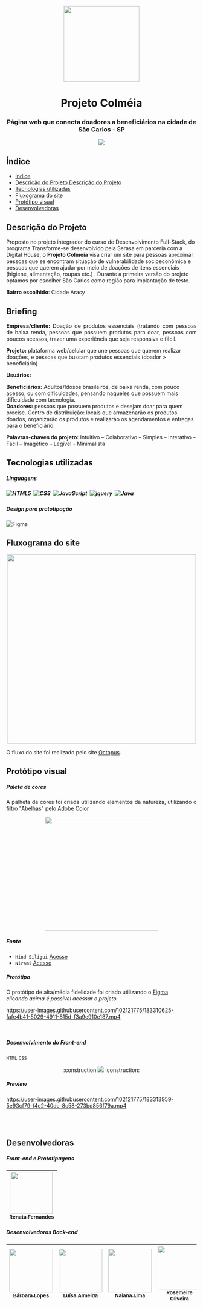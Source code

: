 <p align="center" >
 
<img src="https://user-images.githubusercontent.com/12634138/175530232-654ba234-51c6-42e7-8873-99c2130acb92.png"  width="200"/> 

<h1  align="center" style="font-color:powderblue" >Projeto Colméia </h1>
</p>

<h3 align="center">Página web que conecta doadores a beneficiários na cidade de São Carlos - SP </h3>

<p align="center">
<img src="https://img.shields.io/badge/Status%20do%20projeto-Em desenvolvimento-green"/>
</p>

## Índice 


* [Índice](#índice)
* [Descrição do Projeto Descrição do Projeto](#descrição-do-projeto)
* [Tecnologias utilizadas](#tecnologias-utilizadas)
* [Fluxograma do site](#fluxograma-do-site)
* [Protótipo visual](#protótipo-visual)
* [Desenvolvedoras](#desenvolvedoras)


## Descrição do Projeto  

Proposto no projeto integrador do curso de Desenvolvimento Full-Stack, do programa Transforme-se desenvolvido pela Serasa em parceria com a Digital House, o <strong>Projeto Colmeia</strong> visa criar um site para pessoas aproximar pessoas que se encontram  situação de vulnerabilidade socioeconômica e pessoas que querem ajudar por meio de doações de itens essenciais (higiene, alimentação, roupas etc.) . Durante a primeira versão do projeto optamos por escolher São Carlos como região para implantação de teste. 
<p align="justify">
<strong>Bairro escolhido</strong>: Cidade Aracy <br/>

<h2>Briefing</h2>
<p align="justify">
<b>Empresa/cliente:</b> Doação de produtos essenciais (tratando com pessoas de baixa renda, pessoas que possuem produtos para doar, pessoas com poucos acessos, trazer uma experiência que seja responsiva e fácil.
<br>

<b>Projeto:</b> plataforma web/celular que une pessoas que querem realizar doações, e pessoas que buscam produtos essenciais (doador > beneficiário)
<br>

<b>Usuários:<br></b>

<b>Beneficiários:</b> Adultos/Idosos brasileiros, de baixa renda, com pouco acesso, ou com dificuldades, pensando naqueles que possuem mais dificuldade com tecnologia.
<br>
<b>Doadores:</b> pessoas que possuem produtos e desejam doar para quem precise.
Centro de distribuição: locais que armazenarão os produtos doados, organizarão os produtos e realizarão os agendamentos e entregas para o beneficiário.
<br>

<b>Palavras-chaves do projeto:</b> Intuitivo – Colaborativo – Simples – Interativo – Fácil – Imagético – Legível - Minimalista


## Tecnologias utilizadas 

<h5>Linguagens<h5>

![HTML5](https://img.shields.io/badge/-HTML5-260B02?style=flat&logo=HTML5)&nbsp;
![CSS](https://img.shields.io/badge/-CSS-260B02?style=flat&logo=CSS)&nbsp;
![JavaScript](https://img.shields.io/badge/-JavaScript-260B02?style=flat&logo=javascript)&nbsp;	
![jquery](https://img.shields.io/badge/-jquery-260B02?style=flat&logo=jquery)&nbsp;
![Java](https://img.shields.io/badge/-Java-260B02?style=flat&logo=java&logoColor=007396)&nbsp;

<h5>Design para prototipação</h5>
	
![Figma](https://img.shields.io/badge/-Figma-260B02?style=flat&logo=figma)&nbsp;

## Fluxograma do site

<p align="center" >
 
<img src="https://user-images.githubusercontent.com/102121775/183309670-13e84609-1120-4151-890b-e300d0981775.png" width="500"/>
</p>

<p align="justify">
O fluxo do site foi realizado pelo site <a href="https://octopus.do/wgrnjrjh6tr">Octopus</a>.

</p>


## Protótipo visual

<h5>Paleta de cores</h5>

<p align="justify">
A palheta de cores foi criada utilizando elementos da natureza, utilizando o filtro "Abelhas" pelo <a href="https://color.adobe.com/pt/create/color-wheel">Adobe Color</a>

<p align="center">
<img src="https://user-images.githubusercontent.com/102121775/183309847-15ba2037-46f3-481e-b631-6cddae7d10cb.jpeg" width="300"/>

<h5>Fonte</h5>
                                                                                             
- ``Hind Siligui``
[Acesse](https://fonts.google.com/specimen/Hind+Siliguri)
- ``Nirami``
[Acesse](https://fonts.google.com/share?selection.family=M%20PLUS%20Rounded%201c)

<h5>Protótipo</h5>

<p align="justify">
O protótipo de alta/média fidelidade foi criado utilizando o <a href="https://www.figma.com/file/S3vCAyPDGK36gydcaSyaGu/Projeto-Colmeia?node-id=135%3A8775">Figma</a>
<br>
<i>clicando acima é possível acessar o projeto</i>
<br>

https://user-images.githubusercontent.com/102121775/183310625-fafe4b41-5029-4911-815d-f3a9e910e187.mp4

<br>

<h5>Desenvolvimento do Front-end</h5>

``HTML`` ``CSS`` 

<p align="center">
:construction:<img src="https://img.shields.io/badge/Status%20do%20projeto-Em desenvolvimento-green"/> :construction:
</p>

<h5>Preview</h5>

https://user-images.githubusercontent.com/102121775/183313959-5e93cf79-f4e2-40dc-8c58-273bd856f79a.mp4

<br><br>

## Desenvolvedoras 
<h5>Front-end e Prototipagens</h5>

[<img src="https://avatars.githubusercontent.com/u/102121775?v=4" width=110> <br> <sub>Renata Fernandes</sub>](https://github.com/Renata-Fernandes) |
| :---: |  

<h5>Desenvolvedoras Back-end</h5>

[<img src="https://avatars.githubusercontent.com/u/12634138?v=4" width=115><br><sub>Bárbara Lopes</sub>](https://github.com/heybabis) |  [<img src="https://avatars.githubusercontent.com/u/103332148?v=4" width=115><br><sub>Luísa Almeida</sub>](https://github.com/luisaoalmeida) | [<img src="https://avatars.githubusercontent.com/u/83724563?v=4" width=115><br><sub>Naiana Lima</sub>](https://github.com/NaianaCLima) |  [<img src="https://avatars.githubusercontent.com/u/101458452?v=4" width=115><br><sub>Rosemeire Oliveira</sub>](https://github.com/Meire-Rosa) |
| :---: | :---: | :---: | :---: |
